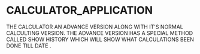 # CALCULATOR_APPLICATION
THE CALCULATOR AN ADVANCE VERSION ALONG WITH IT'S NORMAL CALCULTING VERSION. 
THE ADVANCE VERSION HAS A SPECIAL METHOD CALLED SHOW HISTORY WHICH WILL SHOW WHAT CALCULATIONS BEEN DONE TILL DATE .
